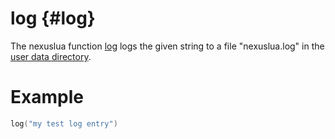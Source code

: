 log {#log}
========

The nexuslua function [log](log.md) logs the given string to a file "nexuslua.log" in the [user data directory](https://cbeam.org/doxygen/namespacecbeam_1_1filesystem.html#ae598d93475d7f8675bb85d7542cf90ab).

# Example

```lua
log("my test log entry")
```


